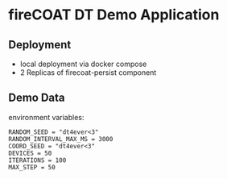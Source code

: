 # fireCOAT DT Demo Application

## Deployment
- local deployment via docker compose
- 2 Replicas of firecoat-persist component

## Demo Data
environment variables:
```
RANDOM_SEED = "dt4ever<3"
RANDOM_INTERVAL_MAX_MS = 3000
COORD_SEED = "dt4ever<3"
DEVICES = 50
ITERATIONS = 100
MAX_STEP = 50
```